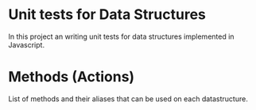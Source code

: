 # Unit tests for Data Structures
In this project  an writing unit tests for data structures implemented in Javascript.

# Methods (Actions)
List of methods and their aliases that can be used on each datastructure.
